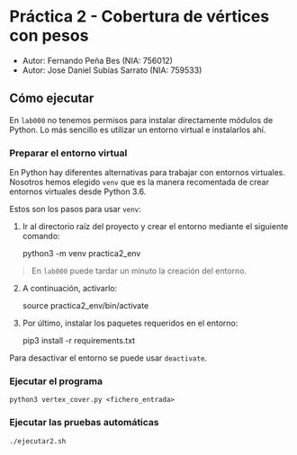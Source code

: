 # Práctica 2 - Cobertura de vértices con pesos
 * Autor: Fernando Peña Bes (NIA: 756012)
 * Autor: Jose Daniel Subías Sarrato (NIA: 759533)

## Cómo ejecutar

En `lab000` no tenemos permisos para instalar directamente módulos de Python.
Lo más sencillo es utilizar un entorno virtual e instalarlos ahí.

### Preparar el entorno virtual

En Python hay diferentes alternativas para trabajar con entornos virtuales.
Nosotros hemos elegido `venv` que es la manera recomentada de crear entornos
virtuales desde Python 3.6.

Estos son los pasos para usar `venv`: 

1. Ir al directorio raíz del proyecto y crear el entorno mediante el siguiente comando:

    python3 -m venv practica2_env

> En `lab000` puede tardar un minuto la creación del entorno.

2. A continuación, activarlo:

    source practica2_env/bin/activate

3. Por último, instalar los paquetes requeridos en el entorno:

    pip3 install -r requirements.txt

Para desactivar el entorno se puede usar `deactivate`.

### Ejecutar el programa

	python3 vertex_cover.py <fichero_entrada>

### Ejecutar las pruebas automáticas
	
	./ejecutar2.sh
